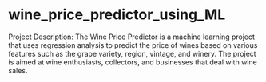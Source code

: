 # wine_price_predictor_using_ML
Project Description: The Wine Price Predictor is a machine learning project that uses regression analysis to predict the price of wines based on various features such as the grape variety, region, vintage, and winery. The project is aimed at wine enthusiasts, collectors, and businesses that deal with wine sales.
